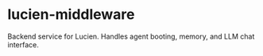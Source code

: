 # lucien-middleware
Backend service for Lucien. Handles agent booting, memory, and LLM chat interface.
